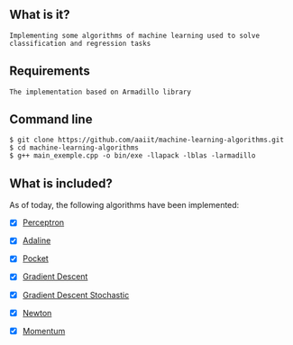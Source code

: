 ## What is it?
	Implementing some algorithms of machine learning used to solve classification and regression tasks
## Requirements
	The implementation based on Armadillo library

## Command line
	$ git clone https://github.com/aaiit/machine-learning-algorithms.git
	$ cd machine-learning-algorithms
	$ g++ main_exemple.cpp -o bin/exe -llapack -lblas -larmadillo

## What is included?

As of today, the following algorithms have been implemented:

- [x]  [Perceptron](algorithms/Perceptron.h)
- [x]  [Adaline](algorithms/Adaline.h)
- [x]  [Pocket](algorithms/Pocket.h)

- [x]  [Gradient Descent](algorithms/GradientDescent.h)
- [x]  [Gradient Descent Stochastic](algorithms/GradientDescentStochastic.h)
- [x]  [Newton](algorithms/Newton.h)
- [x]  [Momentum](algorithms/Momentum.h)
<!--
## References
1. https://towardsdatascience.com/10-gradient-descent-optimisation-algorithms-86989510b5e9
2. https://koriavinash1.github.io/ai/optimization/svm/Unconstrained-Optimization/
3. https://stats.stackexchange.com/questions/68391/hessian-of-logistic-function
3.
4.

-->
